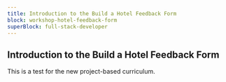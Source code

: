 ```yaml
---
title: Introduction to the Build a Hotel Feedback Form
block: workshop-hotel-feedback-form
superBlock: full-stack-developer
---
```


## Introduction to the Build a Hotel Feedback Form

This is a test for the new project-based curriculum.
